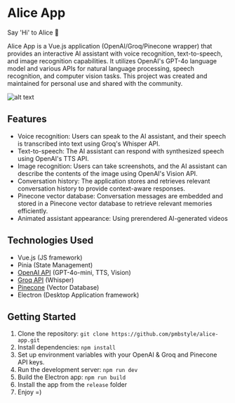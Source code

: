 # Alice App

Say 'Hi' to Alice 👋

Alice App is a Vue.js application (OpenAI/Groq/Pinecone wrapper) that provides an interactive AI assistant with voice recognition, text-to-speech, and image recognition capabilities. It utilizes OpenAI's GPT-4o language model and various APIs for natural language processing, speech recognition, and computer vision tasks.
This project was created and maintained for personal use and shared with the community.

![alt text](https://github.com/pmbstyle/Alice/blob/main/screenshot.png?raw=true)

## Features

- Voice recognition: Users can speak to the AI assistant, and their speech is transcribed into text using Groq's Whisper API.
- Text-to-speech: The AI assistant can respond with synthesized speech using OpenAI's TTS API.
- Image recognition: Users can take screenshots, and the AI assistant can describe the contents of the image using OpenAI's Vision API.
- Conversation history: The application stores and retrieves relevant conversation history to provide context-aware responses.
- Pinecone vector database: Conversation messages are embedded and stored in a Pinecone vector database to retrieve relevant memories efficiently.
- Animated assistant appearance: Using prerendered AI-generated videos

## Technologies Used

- Vue.js (JS framework)
- Pinia (State Management)
- [OpenAI API](https://platform.openai.com/docs/api-reference/introduction) (GPT-4o-mini, TTS, Vision)
- [Groq API](https://console.groq.com/) (Whisper)
- [Pinecone](https://www.pinecone.io/) (Vector Database)
- Electron (Desktop Application framework)

## Getting Started

1. Clone the repository: `git clone https://github.com/pmbstyle/alice-app.git`
2. Install dependencies: `npm install`
3. Set up environment variables with your OpenAI & Groq and Pinecone API keys.
4. Run the development server: `npm run dev`
5. Build the Electron app: `npm run build`
6. Install the app from the `release` folder
7. Enjoy =)

